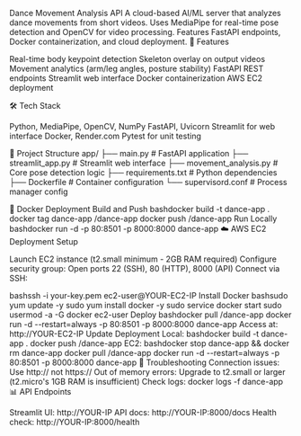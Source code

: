 Dance Movement Analysis API
A cloud-based AI/ML server that analyzes dance movements from short videos. Uses MediaPipe for real-time pose detection and OpenCV for video processing. Features FastAPI endpoints, Docker containerization, and cloud deployment.
🚀 Features

Real-time body keypoint detection
Skeleton overlay on output videos
Movement analytics (arm/leg angles, posture stability)
FastAPI REST endpoints
Streamlit web interface
Docker containerization
AWS EC2 deployment

🛠️ Tech Stack

Python, MediaPipe, OpenCV, NumPy
FastAPI, Uvicorn
Streamlit for web interface
Docker, Render.com
Pytest for unit testing

📁 Project Structure
app/
├── main.py                  # FastAPI application
├── streamlit_app.py        # Streamlit web interface
├── movement_analysis.py    # Core pose detection logic
├── requirements.txt        # Python dependencies
├── Dockerfile             # Container configuration
└── supervisord.conf       # Process manager config


🐳 Docker Deployment
Build and Push
bashdocker build -t dance-app .
docker tag dance-app <your-dockerhub-username>/dance-app
docker push <your-dockerhub-username>/dance-app
Run Locally
bashdocker run -d -p 80:8501 -p 8000:8000 dance-app
☁️ AWS EC2 Deployment
Setup

Launch EC2 instance (t2.small minimum - 2GB RAM required)
Configure security group: Open ports 22 (SSH), 80 (HTTP), 8000 (API)
Connect via SSH:

bashssh -i your-key.pem ec2-user@YOUR-EC2-IP
Install Docker
bashsudo yum update -y
sudo yum install docker -y
sudo service docker start
sudo usermod -a -G docker ec2-user
Deploy
bashdocker pull <your-dockerhub-username>/dance-app
docker run -d --restart=always -p 80:8501 -p 8000:8000 dance-app
Access at: http://YOUR-EC2-IP
Update Deployment
Local:
bashdocker build -t dance-app .
docker push <your-dockerhub-username>/dance-app
EC2:
bashdocker stop dance-app && docker rm dance-app
docker pull <your-dockerhub-username>/dance-app
docker run -d --restart=always -p 80:8501 -p 8000:8000 dance-app
🔧 Troubleshooting
Connection issues: Use http:// not https://
Out of memory errors: Upgrade to t2.small or larger (t2.micro's 1GB RAM is insufficient)
Check logs: docker logs -f dance-app
📊 API Endpoints

Streamlit UI: http://YOUR-IP
API docs: http://YOUR-IP:8000/docs
Health check: http://YOUR-IP:8000/health


